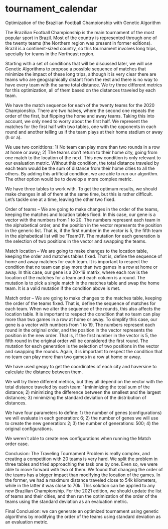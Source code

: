 # tournament_calendar
Optimization of the Brazilian Football Championship with Genetic Algorithm

The Brazilian Football Championship is the main tournament of the most popular sport in Brazil. Most of the country is represented through one of the twenty teams (the Northern region was present in former editions). Brazil is a continent-sized country, so this tournament involves long trips, specially for teams in the Northeast region.

Starting with a set of conditions that will be discussed later, we will use Genetic Algorithms to propose a possible sequence of matches that minimize the impact of these long trips, although it is very clear there are teams who are geographically distant from the rest and there is no way to have every team with the same total distance. We try three different metrics for this optimization, all of them based on the distances traveled by each team.

We have the match sequence for each of the twenty teams for the 2020 Championship. There are two halves, where the second one repeats the order of the first, but flipping the home and away teams. Taking this into account, we only need to worry about the first half. We represent the matches for the first half with two tables, one with the opponents in each round and another telling us if the team plays at their home stadium or away (h or a).

We use two conidtions: 1) No team can play more than two rounds in a row at home or away; 2) The teams don’t return to their home city, going from one match to the location of the next. This new condition is only relevant to our evaluation metric. Without this condition, the total distance traveled by each team would be the sum of distance from their home cities to all the others. By adding this artificial condition, we are able to run our algorithm. The other option would be to develop a more complex metric.

We have three tables to work with. To get the optimum results, we should make changes in all of them at the same time, but this is rather difficult. Let’s tackle one at a time, leaving the other two fixed.

Order of teams – We are going to make changes in the order of the teams, keeping the matches and location tables fixed. In this case, our gene is a vector with the numbers from 1 to 20. The numbers represent each team in the alphabetical order, and the position in the vector represents the position in the generic list. That is, if the first number in the vector is 5, the fifth team in the alphabetical list will be ‘Team01‘. The mutation for each generation is the selection of two positions in the vector and swapping the teams.

Match location – We are going to make changes to the location table, keeping the order and matches tables fixed. That is, define the sequence of home and away matches for each team. It is important to respect the condition that no team can play more than two games in a row at home or away. In this case, our gene is a 20×19 matrix, where each row is the location of the matches for a team and each column is a round. The mutation is to pick a single match in the matches table and swap the home team. It is a valid mutation if the condition above is met.

Match order – We are going to make changes to the matches table, keeping the order of the teams fixed. That is, define the sequence of matches for each team. When we alter the sequence of the rounds, this also affects the location table. It is important to respect the condition that no team can play more than two games in a row at home or away. To simplify this case, our gene is a vector with numbers from 1 to 19, The numbers represent each round in the original order, and the position in the vector represents the position in the new order. That is, if the first number in the vector is 5, the fifth round in the original order will be considered the first round. The mutation for each generation is the selection of two positions in the vector and swapping the rounds. Again, it is important to respect the condition that no team can play more than two games in a row at home or away.

We have used geopy to get the coordinates of each city and haversine to calculate the distance between them.

We will try three different metrics, but they all depend on the vector with the total distance traveled by each team: 1)minimizing the total sum of the distance; 2) minimizing the difference between the smallest and the largest distances; 3) minimizing the standard deviation of the distribution of distances.

We have four parameters to define: 1) the number of genes (configurations) we will evaluate in each generation: 6; 2) the number of genes we will use to create the new generation: 2; 3) the number of generations: 500; 4) the original configurations. 

We weren´t able to create new configurations when running the Match order case.

Conclusion:
The Traveling Tournament Problem is really complex, and creating a competition with 20 teams is very hard. We split the problem in three tables and tried approaching the task one by one. Even so, we were able to move forward with two of them. We found that changing the order of the teams has a bigger impact than modifying the location of the games. In the former, we had a maximum distance traveled close to 54k kilometers, while in the latter it was close to 70k. This solution can be applied to any new Brazilian Championship. For the 2021 edition, we should update the list of teams and their cities, and then run the optimization of the order of the teams using the standard deviation as an evaluation metric.

Final Conclusion: we can generate an optimized tournament using genetic algorithms by modifying the order of the teams using standard deviation as an evaluation metric.
